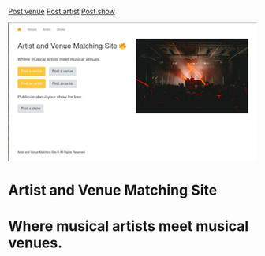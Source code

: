 [Post venue](http://www.wencoder.tech/venues/create)  [Post artist](http://www.wencoder.tech/artists/create)   [Post show](http://www.wencoder.tech/shows/create)


![coverimage](coverimage.png)
# Artist and Venue Matching Site
# Where musical artists meet musical venues.
